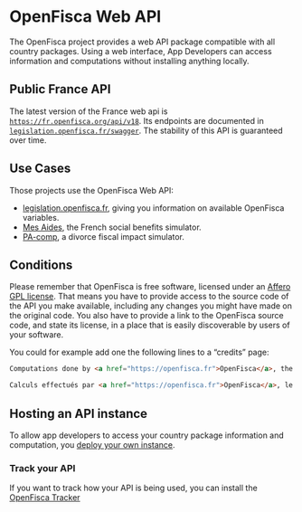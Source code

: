 # OpenFisca Web API

The OpenFisca project provides a web API package compatible with all country packages.
Using a web interface, App Developers can access information and computations without installing anything locally.

## Public France API

The latest version of the France web api is [`https://fr.openfisca.org/api/v18`](https://fr.openfisca.org/api/v18).
Its endpoints are documented in [`legislation.openfisca.fr/swagger`](https://legislation.openfisca.fr/swagger).
The stability of this API is guaranteed over time.

## Use Cases

Those projects use the OpenFisca Web API:

- [legislation.openfisca.fr](https://legislation.openfisca.fr), giving you information on available OpenFisca variables.
- [Mes Aides](https://mes-aides.gouv.fr), the French social benefits simulator.
- [PA-comp](https://pa-comp.firebaseapp.com), a divorce fiscal impact simulator.

## Conditions

Please remember that OpenFisca is free software, licensed under an [Affero GPL license](https://choosealicense.com/licenses/agpl-3.0/). That means you have to provide access to the source code of the API you make available, including any changes you might have made on the original code. You also have to provide a link to the OpenFisca source code, and state its license, in a place that is easily discoverable by users of your software.

You could for example add one the following lines to a “credits” page:

```html
Computations done by <a href="https://openfisca.fr">OpenFisca</a>, the <a href="https://choosealicense.com/licenses/agpl-3.0/" title="AGPL-3.0">free and open-source</a> social and fiscal computation engine. Source code available at <a href="https://github.com/openfisca">github.com/openfisca</a>.
```

```html
Calculs effectués par <a href="https://openfisca.fr">OpenFisca</a>, le moteur <a href="https://choosealicense.com/licenses/agpl-3.0/" title="AGPL-3.0">libre et ouvert</a> du système social et fiscal. Code source disponible sur <a href="https://github.com/openfisca">github.com/openfisca</a>.
```
## Hosting an API instance

To allow app developers to access your country package information and computation, you [deploy your own instance](https://github.com/openfisca/openfisca-core#serving-the-api).

### Track your API

If you want to track how your API is being used, you can install the [OpenFisca Tracker](https://github.com/openfisca/tracker)

